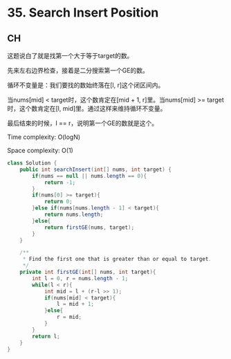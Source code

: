 # 35. Search Insert Position

## CH

这题说白了就是找第一个大于等于target的数。

先来左右边界检查，接着是二分搜索第一个GE的数。

循环不变量是：我们要找的数始终落在[l, r]这个闭区间内。

当nums[mid] < target时，这个数肯定在[mid + 1, r]里。当nums[mid] >= target时，这个数肯定在[l, mid]里。通过这样来维持循环不变量。

最后结束的时候，l == r，说明第一个GE的数就是这个。

Time complexity: O(logN)

Space complexity: O(1)

```java
class Solution {
    public int searchInsert(int[] nums, int target) {
        if(nums == null || nums.length == 0){
            return -1;
        }
        if(nums[0] >= target){
            return 0;
        }else if(nums[nums.length - 1] < target){
            return nums.length;
        }else{
            return firstGE(nums, target);
        }
    }

    /**
     * Find the first one that is greater than or equal to target.
     */
    private int firstGE(int[] nums, int target){
        int l = 0, r = nums.length - 1;
        while(l < r){
            int mid = l + (r-l >> 1);
            if(nums[mid] < target){
                l = mid + 1;
            }else{
                r = mid;
            }
        }
        return l;
    }
}
```